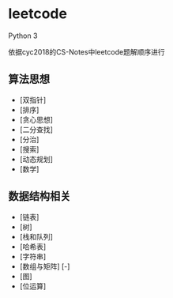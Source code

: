 # leetcode
Python 3

依据cyc2018的CS-Notes中leetcode题解顺序进行

## 算法思想

- [双指针]
- [排序]
- [贪心思想]
- [二分查找]
- [分治]
- [搜索]
- [动态规划]
- [数学]

## 数据结构相关

- [链表]
- [树]
- [栈和队列]
- [哈希表]
- [字符串]
- [数组与矩阵] [-]
- [图]
- [位运算]
